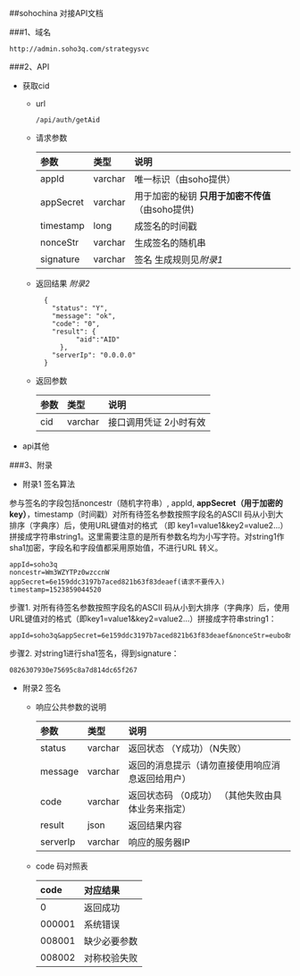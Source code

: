 ##sohochina 对接API文档



###1、域名
		
	http://admin.soho3q.com/strategysvc

###2、API
	
 - 获取cid
	- url
			
		  /api/auth/getAid

	- 请求参数
 
		|参数|类型|说明|
		|:-|:-|:-|
		|appId|varchar|唯一标识（由soho提供）|
		|appSecret|varchar|用于加密的秘钥 **只用于加密不传值** （由soho提供)|
		|timestamp|long|成签名的时间戳|
		|nonceStr|varchar|生成签名的随机串|
		|signature|varchar|签名 生成规则见*附录1*|

	- 返回结果 *附录2*
		
			{
			  "status": "Y",
			  "message": "ok",	
			  "code": "0",
			  "result": {
					"aid":"AID"
				},
			  "serverIp": "0.0.0.0"
			}
	
	- 返回参数

		|参数|类型|说明|
		|:-|:-|:-|
		|cid|varchar|接口调用凭证 2小时有效|


- api其他

		
###3、附录

- 附录1 签名算法

参与签名的字段包括noncestr（随机字符串）, appId, **appSecret（用于加密的key）**，timestamp（时间戳）对所有待签名参数按照字段名的ASCII 码从小到大排序（字典序）后，使用URL键值对的格式 （即 key1=value1&key2=value2…）拼接成字符串string1。这里需要注意的是所有参数名均为小写字符。对string1作sha1加密，字段名和字段值都采用原始值，不进行URL 转义。
	
	appId=soho3q
	noncestr=Wm3WZYTPz0wzccnW
	appSecret=6e159ddc3197b7aced821b63f83deaef(请求不要传入)
	timestamp=1523859044520


步骤1. 对所有待签名参数按照字段名的ASCII 码从小到大排序（字典序）后，使用URL键值对的格式（即key1=value1&key2=value2…）拼接成字符串string1：
	
	appId=soho3q&appSecret=6e159ddc3197b7aced821b63f83deaef&nonceStr=eubo8m0b&timestamp=1523859044520

步骤2. 对string1进行sha1签名，得到signature：
		
	0826307930e75695c8a7d814dc65f267

- 附录2 签名
	
	- 响应公共参数的说明
		
		|参数|类型|说明|
		|:-|:-|:-|
		|status|varchar|返回状态 （Y成功）（N失败）|
		|message|varchar|返回的消息提示（请勿直接使用响应消息返回给用户）|
		|code|varchar|返回状态码  （0成功） （其他失败由具体业务来指定）|
		|result|json|返回结果内容|
		|serverIp|varchar|响应的服务器IP|

	- code 码对照表

		|code|对应结果|
		|:-|:-| 
		|0|返回成功|
		|000001|系统错误|
		|008001|缺少必要参数|
		|008002|对称校验失败|
